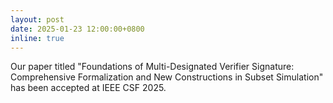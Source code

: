 ```yaml
---
layout: post
date: 2025-01-23 12:00:00+0800
inline: true
---
```


Our paper titled "Foundations of Multi-Designated Verifier Signature: Comprehensive Formalization and New Constructions in Subset Simulation" has been accepted at IEEE CSF 2025.